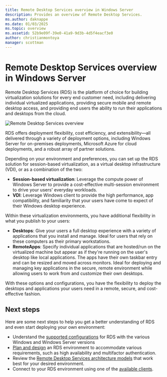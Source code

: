 ```yaml
---
title: Remote Desktop Services overview in Windows Server
description: Provides an overview of Remote Desktop Services.
ms.author: daknappe
ms.date: 01/03/2025
ms.topic: overview
ms.assetid: 52b9e09f-39e0-41a9-9d3b-4d5f4eacf3e0
author: christianmontoya
manager: scottman
---
```


# Remote Desktop Services overview in Windows Server

Remote Desktop Services (RDS) is the platform of choice for building virtualization solutions for every end customer need, including delivering individual virtualized applications, providing secure mobile and remote desktop access, and providing end users the ability to run their applications and desktops from the cloud.

![Remote Desktop Services overview](./media/rds-overview.png)

RDS offers deployment flexibility, cost efficiency, and extensibility—all delivered through a variety of deployment options, including Windows Server for on-premises deployments, Microsoft Azure for cloud deployments, and a robust array of partner solutions.

Depending on your environment and preferences, you can set up the RDS solution for session-based virtualization, as a virtual desktop infrastructure (VDI), or as a combination of the two:

- **Session-based virtualization**: Leverage the compute power of Windows Server to provide a cost-effective multi-session environment to drive your users' everyday workloads.
- **VDI**: Leverage Windows client to provide the high performance, app compatibility, and familiarity that your users have come to expect of their Windows desktop experience.

Within these virtualization environments, you have additional flexibility in what you publish to your users:

- **Desktops**: Give your users a full desktop experience with a variety of applications that you install and manage. Ideal for users that rely on these computers as their primary workstations.
- **RemoteApps**: Specify individual applications that are hosted/run on the virtualized machine but appear as if they're running on the user's desktop like local applications. The apps have their own taskbar entry and can be resized and moved across monitors. Ideal for deploying and managing key applications in the secure, remote environment while allowing users to work from and customize their own desktops.

With these options and configurations, you have the flexibility to deploy the desktops and applications your users need in a remote, secure, and cost-effective fashion.

## Next steps

Here are some next steps to help you get a better understanding of RDS and even start deploying your own environment:
- Understand the [supported configurations](rds-supported-config.md) for RDS with the various Windows and Windows Server versions
- [Plan and design](rds-plan-and-design.md) an RDS environment to accommodate various requirements, such as high availability and multifactor authentication.
- Review the [Remote Desktop Services architecture models](desktop-hosting-logical-architecture.md) that work best for your desired environment.
- Connect to your RDS environment using one of the [available clients](clients/remote-desktop-clients.md).
